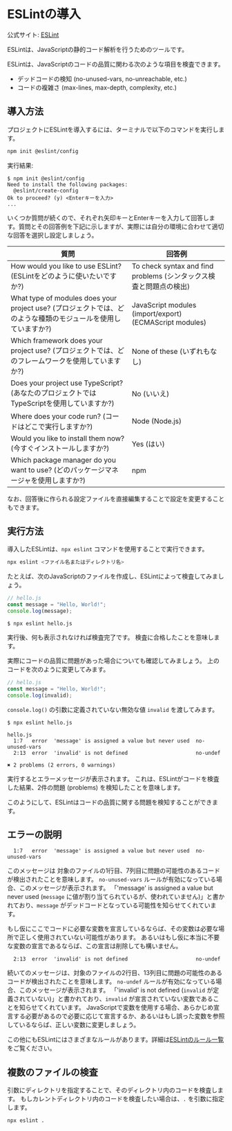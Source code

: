 # ESLintの導入

公式サイト: [ESLint](https://eslint.org/)

ESLintは、JavaScriptの静的コード解析を行うためのツールです。

ESLintは、JavaScriptのコードの品質に関わる次のような項目を検査できます。

- デッドコードの検知 (no-unused-vars, no-unreachable, etc.)
- コードの複雑さ (max-lines, max-depth, complexity, etc.)

## 導入方法

プロジェクトにESLintを導入するには、ターミナルで以下のコマンドを実行します。

```bash
npm init @eslint/config
```

実行結果:

```console
$ npm init @eslint/config
Need to install the following packages:
  @eslint/create-config
Ok to proceed? (y) <Enterキーを入力>
...
```

いくつか質問が続くので、それぞれ矢印キーとEnterキーを入力して回答します。質問とその回答例を下記に示しますが、実際には自分の環境に合わせて適切な回答を選択し設定しましょう。

| 質問                                                                                                          | 回答例                                                             |
| ------------------------------------------------------------------------------------------------------------- | ------------------------------------------------------------------ |
| How would you like to use ESLint? (ESLintをどのように使いたいですか?)                                         | To check syntax and find problems (シンタックス検査と問題点の検出) |
| What type of modules does your project use? (プロジェクトでは、どのような種類のモジュールを使用していますか?) | JavaScript modules (import/export) (ECMAScript modules)            |
| Which framework does your project use? (プロジェクトでは、どのフレームワークを使用していますか?)              | None of these (いずれもなし)                                       |
| Does your project use TypeScript? (あなたのプロジェクトではTypeScriptを使用していますか?)                     | No (いいえ)                                                        |
| Where does your code run? (コードはどこで実行しますか?)                                                       | Node (Node.js)                                                     |
| Would you like to install them now? (今すぐインストールしますか?)                                             | Yes (はい)                                                         |
| Which package manager do you want to use? (どのパッケージマネージャを使用しますか?)                           | npm                                                                |

なお、回答後に作られる設定ファイルを直接編集することで設定を変更することもできます。

## 実行方法

導入したESLintは、`npx eslint` コマンドを使用することで実行できます。

```bash
npx eslint <ファイル名またはディレクトリ名>
```

たとえば、次のJavaScriptのファイルを作成し、ESLintによって検査してみましょう。

```js
// hello.js
const message = "Hello, World!";
console.log(message);
```

```console
$ npx eslint hello.js
```

実行後、何も表示されなければ検査完了です。
検査に合格したことを意味します。

実際にコードの品質に問題があった場合についても確認してみましょう。
上のコードを次のように変更してみます。

```js
// hello.js
const message = "Hello, World!";
console.log(invalid);
```

`console.log()` の引数に定義されていない無効な値 `invalid` を渡してみます。

```console
$ npx eslint hello.js

hello.js
  1:7   error  'message' is assigned a value but never used  no-unused-vars
  2:13  error  'invalid' is not defined                      no-undef

✖ 2 problems (2 errors, 0 warnings)

```

実行するとエラーメッセージが表示されます。
これは、ESLintがコードを検査した結果、2件の問題 (problems) を検知したことを意味します。

このようにして、ESLintはコードの品質に関する問題を検知することができます。

## エラーの説明

```
  1:7   error  'message' is assigned a value but never used  no-unused-vars
```

このメッセージは 対象のファイルの1行目、7列目に問題の可能性のあるコードが検出されたことを意味します。
`no-unused-vars` ルールが有効になっている場合、このメッセージが表示されます。
「'message' is assigned a value but never used (`message` に値が割り当てられているが、使われていません)」と書かれており、`message` がデッドコードとなっている可能性を知らせてくれています。

もし仮にここでコードに必要な変数を宣言しているならば、その変数は必要な場所で正しく使用されていない可能性があります。
あるいはもし仮に本当に不要な変数の宣言であるならば、この宣言は削除しても構いません。

```
  2:13  error  'invalid' is not defined                      no-undef
```

続いてのメッセージは、対象のファイルの2行目、13列目に問題の可能性のあるコードが検出されたことを意味します。
`no-undef` ルールが有効になっている場合、このメッセージが表示されます。
「'invalid' is not defined (`invalid` が定義されていない)」と書かれており、`invalid` が宣言されていない変数であることを知らせてくれています。
JavaScriptで変数を使用する場合、あらかじめ宣言する必要があるので必要に応じて宣言するか、あるいはもし誤った変数を参照しているならば、正しい変数に変更しましょう。

この他にもESLintにはさまざまなルールがあります。詳細は[ESLintのルール一覧](https://eslint.org/docs/rules/)をご覧ください。

## 複数のファイルの検査

引数にディレクトリを指定することで、そのディレクトリ内のコードを検査します。
もしカレントディレクトリ内のコードを検査したい場合は、`.` を引数に指定します。

```bash
npx eslint .
```
